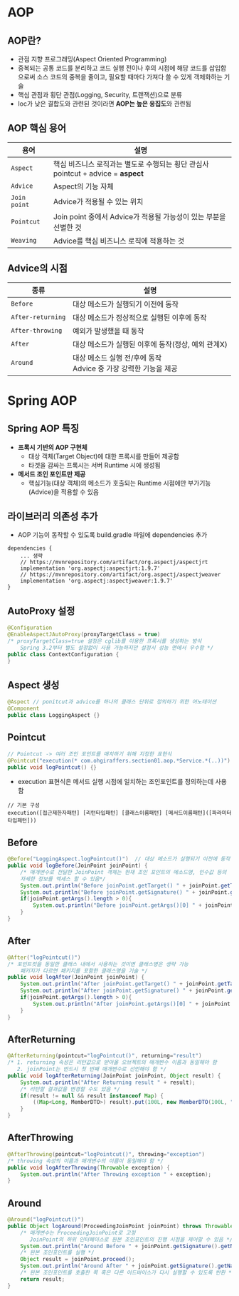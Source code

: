 # AOP
## AOP란?
- 관점 지향 프로그래밍(Aspect Oriented Programming)
- 중복되는 공통 코드를 분리하고 코드 실행 전이나 후의 시점에 해당 코드를 삽입함으로써 소스 코드의 중복을 줄이고, 필요할 때마다 가져다 쓸 수 있게 객체화하는 기술
- 핵심 관점과 횡단 관점(Logging, Security, 트랜잭션)으로 분류
- Ioc가 낮은 결합도와 관련된 것이라면 **AOP는 높은 응집도**와 관련됨

## AOP 핵심 용어
|용어|설명|
|---|---|
|`Aspect`|핵심 비즈니스 로직과는 별도로 수행되는 횡단 관심사<br> pointcut + advice = **aspect**|
|`Advice`|Aspect의 기능 자체|
|`Join point`|Advice가 적용될 수 있는 위치|
|`Pointcut`|Join point 중에서 Advice가 적용될 가능성이 있는 부분을 선별한 것|
|`Weaving`|Advice를 핵심 비즈니스 로직에 적용하는 것|

## Advice의 시점
|종류|설명|
|---|---|
|`Before`|대상 메소드가 실행되기 이전에 동작|
|`After-returning`|대상 메소드가 정상적으로 실행된 이후에 동작|
|`After-throwing`|예외가 발생했을 때 동작|
|`After`|대상 메소드가 실행된 이후에 동작(정상, 예외 관계X)|
|`Around`|대상 메소드 실행 전/후에 동작<br> Advice 중 가장 강력한 기능을 제공|

# Spring AOP
## Spring AOP 특징
- **프록시 기반의 AOP 구현체**
    * 대상 객체(Target Object)에 대한 프록시를 만들어 제공함
    * 타겟을 감싸는 프록시는 서버 Runtime 시에 생성됨
- **메서드 조인 포인트만 제공**
    * 핵심기능(대상 객체)의 메소드가 호출되는 Runtime 시점에만 부가기능(Advice)을 적용할 수 있음

## 라이브러리 의존성 추가
- AOP 기능이 동작할 수 있도록 build.gradle 파일에 dependencies 추가
```
dependencies {
    ... 생략
    // https://mvnrepository.com/artifact/org.aspectj/aspectjrt
    implementation 'org.aspectj:aspectjrt:1.9.7'
    // https://mvnrepository.com/artifact/org.aspectj/aspectjweaver
    implementation 'org.aspectj:aspectjweaver:1.9.7'
}
```

## AutoProxy 설정
```java
@Configuration
@EnableAspectJAutoProxy(proxyTargetClass = true)
/* proxyTargetClass=true 설정은 cglib를 이용한 프록시를 생성하는 방식
    Spring 3.2부터 별도 설정없이 사용 가능하지만 설정시 성능 면에서 우수함 */
public class ContextConfiguration {
}
```

## Aspect 생성
```java
@Aspect // ponitcut과 advice를 하나의 클래스 단위로 정의하기 위한 어노테이션
@Component
public class LoggingAspect {}
```

## Pointcut
```java
// Pointcut -> 여러 조인 포인트를 매치하기 위해 지정한 표현식
@Pointcut("execution(* com.ohgiraffers.section01.aop.*Service.*(..))")
public void logPointcut() {}
```
- execution 표현식은 메서드 실행 시점에 일치하는 조인포인트를 정의하는데 사용함
```
// 기본 구성
execution([접근제한자패턴] [리턴타입패턴] [클래스이름패턴] [메서드이름패턴]([파라미터타입패턴]))
```

## Before
```java
@Before("LoggingAspect.logPointcut()")  // 대상 메소드가 실행되기 이전에 동작
public void logBefore(JoinPoint joinPoint) {
    /* 매개변수로 전달한 JoinPoint 객체는 현재 조인 포인트의 메소드명, 인수값 등의 
    자세한 정보를 엑세스 할 수 있음*/ 
    System.out.println("Before joinPoint.getTarget() " + joinPoint.getTarget());
    System.out.println("Before joinPoint.getSignature() " + joinPoint.getSignature());
    if(joinPoint.getArgs().length > 0){
        System.out.println("Before joinPoint.getArgs()[0] " + joinPoint.getArgs()[0]);
    }
}
```

## After
```java
@After("logPointcut()")
/* 포인트컷을 동일한 클래스 내에서 사용하는 것이면 클래스명은 생략 가능
    패키지가 다르면 패키지를 포함한 클래스명을 기술 */
public void logAfter(JoinPoint joinPoint) {
    System.out.println("After joinPoint.getTarget() " + joinPoint.getTarget());
    System.out.println("After joinPoint.getSignature() " + joinPoint.getSignature());
    if(joinPoint.getArgs().length > 0){
        System.out.println("After joinPoint.getArgs()[0] " + joinPoint.getArgs()[0]);
    }
}
```

## AfterReturning
```java
@AfterReturning(pointcut="logPointcut()", returning="result")
/* 1. returning 속성은 리턴값으로 받아올 오브젝트의 매개변수 이름과 동일해야 함 
   2. joinPoint는 반드시 첫 번째 매개변수로 선언해야 함 */
public void logAfterReturning(JoinPoint joinPoint, Object result) {
    System.out.println("After Returning result " + result);
    /* 리턴할 결과값을 변경할 수도 있음 */
    if(result != null && result instanceof Map) {
        ((Map<Long, MemberDTO>) result).put(100L, new MemberDTO(100L, "반환 값 가공"));
    }
}
```

## AfterThrowing
```java
@AfterThrowing(pointcut="logPointcut()", throwing="exception")
/* throwing 속성의 이름과 매개변수의 이름이 동일해야 함 */
public void logAfterThrowing(Throwable exception) {
    System.out.println("After Throwing exception " + exception);
}
```

## Around
```java
@Around("logPointcut()")
public Object logAround(ProceedingJoinPoint joinPoint) throws Throwable {
    /* 매개변수는 ProceedingJoinPoint로 고정
       JoinPoint의 하위 인터페이스로 원본 조인포인트의 진행 시점을 제어할 수 있음 */
    System.out.println("Around Before " + joinPoint.getSignature().getName());
    /* 원본 조인포인트를 실행 */
    Object result = joinPoint.proceed();
    System.out.println("Around After " + joinPoint.getSignature().getName());
    /* 원본 조인포인트를 호출한 쪽 혹은 다른 어드바이스가 다시 실행할 수 있도록 반환 */
    return result;
}
```

